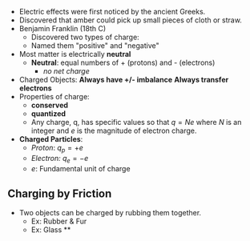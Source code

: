 - Electric effects were first noticed by the ancient Greeks.
- Discovered that amber could pick up small pieces of cloth or straw.
- Benjamin Franklin (18th C)
	- Discovered two types of charge:
	- Named them "positive" and "negative"
- Most matter is electrically **neutral**
	- **Neutral**: equal numbers of + (protons) and - (electrons)
		- *no net charge*
- Charged Objects: **Always have +/- imbalance** **Always transfer electrons** 
- Properties of charge:
	- **conserved**
	- **quantized**
	-  Any charge, q, has specific values so that $q = Ne$ where $N$ is an integer and $e$ is the magnitude of electron charge.
- **Charged Particles**:
	- *Proton*: $q_{p} = +e$
	- *Electron:* $q_{e} = -e$
	- $e$: Fundamental unit of charge

## Charging by Friction
- Two objects can be charged by rubbing them together.
	- Ex: Rubber & Fur
	- Ex: Glass **